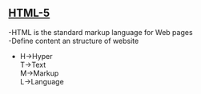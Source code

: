 ## [HTML-5](HTML)

-HTML is the standard markup language for Web pages<br>
-Define content an structure of website<br>
- H->Hyper<br>
  T->Text<br>
  M->Markup<br>
  L->Language

 
